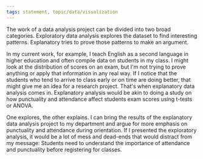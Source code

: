 ```yaml
---
tags: statement, topic/data/visualization
---
```

The work of a data analysis project can be divided into two broad categories. Exploratory data analysis explores the dataset to find interesting patterns. Explanatory tries to prove those patterns to make an argument.

In my current work, for example, I teach English as a second language in higher education and often compile data on students in my class. I might look at the distribution of scores on an exam, but I'm not trying to prove anything or apply that information in any real way. If I notice that the students who tend to arrive to class early or on time are doing better, that might give me an idea for a research project. That's when explanatory data analysis comes in. Explanatory analysis would be akin to doing a study on how punctuality and attendance affect students exam scores using t-tests or ANOVA.

One explores, the other explains. I can bring the results of the explanatory data analysis project to my department and argue for more emphasis on punctuality and attendance during orientation. If I presented the exploratory analysis, it would be a lot of mess and dead-ends that would distract from my message: Students need to understand the importance of attendance and punctuality before registering for classes.